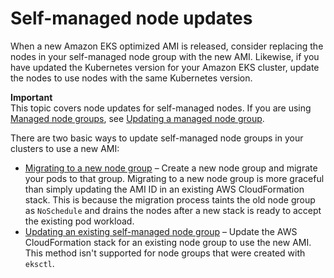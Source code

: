 # Self\-managed node updates<a name="update-workers"></a>

When a new Amazon EKS optimized AMI is released, consider replacing the nodes in your self\-managed node group with the new AMI\. Likewise, if you have updated the Kubernetes version for your Amazon EKS cluster, update the nodes to use nodes with the same Kubernetes version\.

**Important**  
This topic covers node updates for self\-managed nodes\. If you are using [Managed node groups](managed-node-groups.md), see [Updating a managed node group](update-managed-node-group.md)\.

There are two basic ways to update self\-managed node groups in your clusters to use a new AMI:
+ [Migrating to a new node group](migrate-stack.md) – Create a new node group and migrate your pods to that group\. Migrating to a new node group is more graceful than simply updating the AMI ID in an existing AWS CloudFormation stack\. This is because the migration process taints the old node group as `NoSchedule` and drains the nodes after a new stack is ready to accept the existing pod workload\.
+ [Updating an existing self\-managed node group](update-stack.md) – Update the AWS CloudFormation stack for an existing node group to use the new AMI\. This method isn't supported for node groups that were created with `eksctl`\.